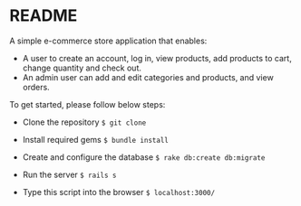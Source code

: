 # README

A simple e-commerce store application that enables:
* A user to create an account, log in, view products, add products to cart, change quantity and check out.
* An admin user can add and edit categories and products, and view orders.

To get started, please follow below steps:

* Clone the repository
```$ git clone```

* Install required gems
```$ bundle install```

* Create and configure the database
```$ rake db:create db:migrate```

* Run the server
```$ rails s```

* Type this script into the browser
```$ localhost:3000/```